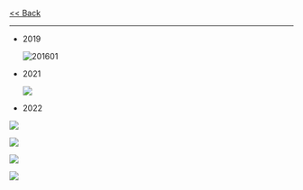 [<< Back](../Pages/Other.html)

---

- 2019

  ![201601](.\04.png)

- 2021

  ![](.\20211.jpg)

- 2022

![](./20221.jpg)

![](./20222.jpg)

![](./20223.jpg)

![](./20224.jpg)